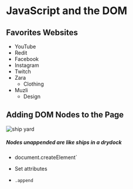 # JavaScript and the DOM



## Favorites Websites

* YouTube
* Redit
* Facebook
* Instagram
* Twitch
* Zara
  * Clothing
* Muzli
  * Design 


## Adding DOM Nodes to the Page

![ship yard](https://i.imgur.com/rw1mRDl.jpg)

##### Nodes unappended are like ships in a drydock 

* document.createElement`

* Set attributes

* `.append`
